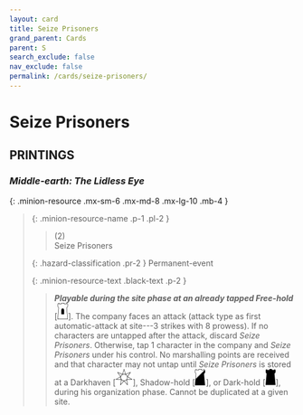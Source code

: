 ```yaml
---
layout: card
title: Seize Prisoners
grand_parent: Cards
parent: S
search_exclude: false
nav_exclude: false
permalink: /cards/seize-prisoners/
---
```


# Seize Prisoners


## PRINTINGS


### _Middle-earth: The Lidless Eye_

{: .minion-resource .mx-sm-6 .mx-md-8 .mx-lg-10 .mb-4 }
> {: .minion-resource-name .p-1 .pl-2 }
> > <div class="hazard-mp">(2)</div>
> > <div class="card-name">Seize Prisoners</div>
>
> {: .hazard-classification .pr-2 }
> Permanent-event
>
> {: .minion-resource-text .black-text .p-2 }
> > ***Playable during the site phase at an already tapped Free-hold*** <nobr>[<img src="/assets/images/free-hold.svg">]</nobr>. The company faces an attack (attack type as first automatic-attack at site---3 strikes with 8 prowess). If no characters are untapped after the attack, discard _Seize Prisoners_. Otherwise, tap 1 character in the company and _Seize Prisoners_ under his control. No marshalling points are received and that character may not untap until _Seize Prisoners_ is stored at a Darkhaven <nobr>[<img src="/assets/images/free-haven.svg">]</nobr>, Shadow-hold <nobr>[<img src="/assets/images/shadow-hold.svg">]</nobr>, or Dark-hold <nobr>[<img src="/assets/images/dark-hold.svg">]</nobr>, during his organization phase. Cannot be duplicated at a given site. 
> 
